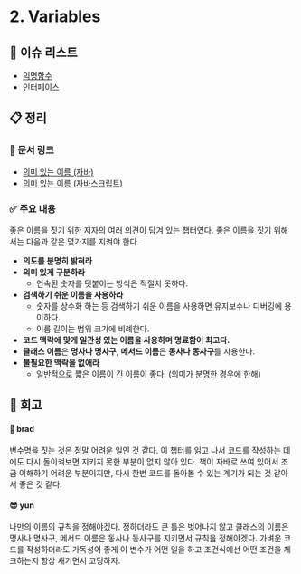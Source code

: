 # 2. Variables

## :pushpin: 이슈 리스트

- [익명함수](https://github.com/brad-go/clean-code-study/issues/7)
- [인터페이스](https://github.com/brad-go/clean-code-study/issues/8)

## :clipboard: 정리

### :link: 문서 링크

- [의미 있는 이름 (자바)](./heewhy_java.md)
- [의미 있는 이름 (자바스크립트)](./brad_javascript.md)

### :white_check_mark: 주요 내용

좋은 이름을 짓기 위한 저자의 여러 의견이 담겨 있는 챕터였다. 좋은 이름을 짓기 위해서는 다음과 같은 몇가지를 지켜야 한다.

- **의도를 분명히 밝혀라**
- **의미 있게 구분하라**
  - 연속된 숫자를 덧붙이는 방식은 적절치 못하다.
- **검색하기 쉬운 이름을 사용하라**
  - 숫자를 상수화 하는 등 검색하기 쉬운 이름을 사용하면 유지보수나 디버깅에 용이하다.
  - 이름 길이는 범위 크기에 비례한다.
- **코드 맥락에 맞게 일관성 있는 이름을 사용하며 명료함이 최고다.**
- **클래스 이름**은 **명사나 명사구**, **메서드 이름**은 **동사나 동사구**를 사용한다.
- **불필요한 맥락을 없애라**
  - 일반적으로 짧은 이름이 긴 이름이 좋다. (의미가 분명한 경우에 한해)

## :pray: 회고

#### :bread: brad

변수명을 짓는 것은 정말 어려운 일인 것 같다. 이 챕터를 읽고 나서 코드를 작성하는 데에도 다시 돌이켜보면 지키지 못한 부분이 없지 않아 있다. 책이 자바로 쓰여 있어서 조금 이해하기 어려운 부분이지만, 다시 한번 코드를 돌아볼 수 있는 계기가 되는 것 같아서 좋은 것 같다.

#### :sunglasses: yun

나만의 이름의 규칙을 정해야겠다. 정하더라도 큰 틀은 벗어나지 않고 클래스의 이름은 명사나 명사구, 메서드 이름은 동사나 동사구를 지키면서 규칙을 정해야겠다. 가벼운 코드를 작성하더라도 가독성이 좋게 이 변수가 어떤 일을 하고 조건식에선 어떤 조건을 체크하는지 항상 새기면서 코딩하자.